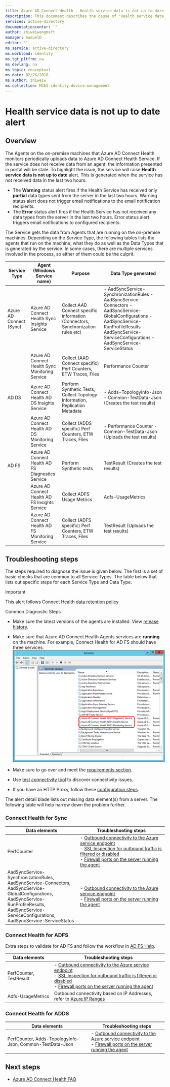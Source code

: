 ```yaml
---
title: Azure AD Connect Health - Health service data is not up to date alert | Microsoft Docs
description: This document describes the cause of "Health service data is not up to date" alert and how to troubleshoot it.
services: active-directory
documentationcenter: ''
author: zhiweiwangmsft
manager: SamuelD
editor: ''
ms.service: active-directory
ms.workload: identity
ms.tgt_pltfrm: na
ms.devlang: na
ms.topic: conceptual
ms.date: 02/26/2018
ms.author: zhiweiw
ms.collection: M365-identity-device-management
---
```


# Health service data is not up to date alert

## Overview
The Agents on the on-premise machines that Azure AD Connect Health monitors periodically uploads data to Azure AD Connect Health Service. If the service does not receive data from an agent, the information presented in portal will be stale. To highlight the issue, the service will raise **Health service data is not up to date** alert. This is generated when the service has not received data in the last two hours.  

* The **Warning** status alert fires if the Health Service has received only **partial** data types sent from the server in the last two hours. Warning status alert does not trigger email notifications to the email notification recipients. 
* The **Error** status alert fires if the Health Service has not received any data types from the server in the last two hours. Error status alert triggers email notifications to configured recipients.

The Service gets the data from Agents that are running on the on-premise machines. Depending on the Service Type, the following tables lists the agents that run on the machine, what they do as well as the Data Types that is generated by the service. In some cases, there are multiple services involved in the process, so either of them could be the culprit. 

| Service Type | Agent (Windows Service name) | Purpose | Data Type generated  |
| --- | --- | --- | --- |  
| Azure AD Connect (Sync) | Azure AD Connect Health Sync Insights Service | Collect AAD Connect specific information (Connectors, Synchronization rules etc) | - AadSyncService-SynchronizationRules   - AadSyncService-Connectors  - AadSyncService-GlobalConfigurations   - AadSyncService-RunProfileResults  - AadSyncService-ServiceConfigurations  - AadSyncService-ServiceStatus   |
|  | Azure AD Connect Health Sync Monitoring Service | Collect (AAD Connect specific) Perf Counters, ETW Traces, Files | Performance Counter |
| AD DS | Azure AD Connect Health AD DS Insights Service | Perform Synthetic Tests, Collect Topology Information, Replication Metadata |  - Adds-TopologyInfo-Json  - Common-TestData-Json (Creates the test results)   | 
|  | Azure AD Connect Health AD DS Monitoring Service | Collect (ADDS specific) Perf Counters, ETW Traces, Files | - Performance Counter  - Common-TestData-Json (Uploads the test results)  |
| AD FS | Azure AD Connect Health AD FS Diagnostics Service | Perform Synthetic tests | TestResult (Creates the test results) | 
| | Azure AD Connect Health AD FS Insights Service  | Collect ADFS Usage Metrics | Adfs-UsageMetrics |
| | Azure AD Connect Health AD FS Monitoring Service | Collect (ADFS specific) Perf Counters, ETW Traces, Files | TestResult (Uploads the test results) | 

## Troubleshooting steps 

The steps required to diagnose the issue is given below. The first is a set of basic checks that are common to all Service Types. The table below that lists out specific steps for each Service Type and Data Type. 

> [!IMPORTANT] 
> This alert follows Connect Health [data retention policy](reference-connect-health-user-privacy.md#data-retention-policy)

Common Diagnostic Steps
* Make sure the latest versions of the agents are installed. View [release history](reference-connect-health-version-history.md). 
* Make sure that Azure AD Connect Health Agents services are **running** on the machine. For example, Connect Health for AD FS should have three services.  
  ![Verify Azure AD Connect Health](./media/how-to-connect-health-agent-install/install5.png)

* Make sure to go over and meet the [requirements section](how-to-connect-health-agent-install.md#requirements).
* Use [test connectivity tool](how-to-connect-health-agent-install.md#test-connectivity-to-azure-ad-connect-health-service) to discover connectivity issues.
* If you have an HTTP Proxy, follow these [configuration steps](how-to-connect-health-agent-install.md#configure-azure-ad-connect-health-agents-to-use-http-proxy). 

The alert detail blade lists out missing data element(s) from a server. The following table will help narrow down the problem further. 
### Connect Health for Sync
| Data elements | Troubleshooting steps |
| --- | --- | 
| PerfCounter | - [Outbound connectivity to the Azure service endpoint](https://docs.microsoft.com/azure/load-balancer/load-balancer-outbound-connections) <br />- [SSL Inspection for outbound traffic is filtered or disabled](https://technet.microsoft.com/library/ee796230.aspx) <br /> - [Firewall ports on the server running the agent](https://technet.microsoft.com/library/ms345310(v=sql.100).aspx) |
| AadSyncService-SynchronizationRules, <br /> AadSyncService-Connectors, <br /> AadSyncService-GlobalConfigurations, <br /> AadSyncService-RunProfileResults, <br /> AadSyncService-ServiceConfigurations, <br /> AadSyncService-ServiceStatus | - [Outbound connectivity to the Azure service endpoint](https://docs.microsoft.com/azure/load-balancer/load-balancer-outbound-connections) <br /> -  [Firewall ports on the server running the agent](https://technet.microsoft.com/library/ms345310(v=sql.100).aspx) | 

### Connect Health for ADFS

Extra steps to validate for AD FS and follow the workflow in [AD FS Help](https://adfshelp.microsoft.com/TroubleshootingGuides/Workflow/3ef51c1f-499e-4e07-b3c4-60271640e282).

| Data elements | Troubleshooting steps |
| --- | --- | 
| PerfCounter, TestResult | - [Outbound connectivity to the Azure service endpoint](https://docs.microsoft.com/azure/load-balancer/load-balancer-outbound-connections) <br />- [SSL Inspection for outbound traffic is filtered or disabled](https://technet.microsoft.com/library/ee796230.aspx) <br />-  [Firewall ports on the server running the agent](https://technet.microsoft.com/library/ms345310(v=sql.100).aspx) |
|  Adfs-UsageMetrics | Outbound connectivity based on IP Addresses, refer to [Azure IP Ranges](https://www.microsoft.com/download/details.aspx?id=41653) | 

### Connect Health for ADDS

| Data elements | Troubleshooting steps |
| --- | --- | 
| PerfCounter, Adds-TopologyInfo-Json, Common-TestData-Json | - [Outbound connectivity to the Azure service endpoint](https://docs.microsoft.com/azure/load-balancer/load-balancer-outbound-connections) <br /> -  [Firewall ports on the server running the agent](https://technet.microsoft.com/library/ms345310(v=sql.100).aspx) |


## Next steps
* [Azure AD Connect Health FAQ](reference-connect-health-faq.md)

